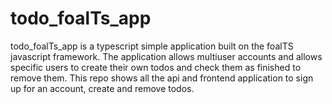 # todo_foalTs_app
todo_foalTs_app is a typescript simple application built on the foalTS javascript framework. The application allows multiuser accounts and allows specific users to create their own todos and check them as finished to remove them. This repo shows all the api and frontend application to sign up for an account, create and remove todos.
